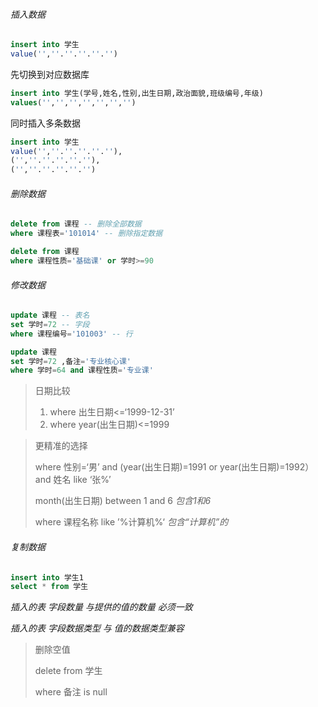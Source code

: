 ###### 插入数据

~~~ SQL
insert into 学生
value('',''.''.''.''.'')
~~~

先切换到对应数据库

~~~ sql
insert into 学生(学号,姓名,性别,出生日期,政治面貌,班级编号,年级)
values('','','','','','','')
~~~

同时插入多条数据

~~~ sql
insert into 学生
value('',''.''.''.''.''),
('',''.''.''.''.''),
('',''.''.''.''.'')
~~~

###### 删除数据

~~~ sql
delete from 课程 -- 删除全部数据
where 课程表='101014' -- 删除指定数据
~~~

~~~ sql
delete from 课程
where 课程性质='基础课' or 学时>=90
~~~

###### 修改数据

~~~sql
update 课程 -- 表名
set 学时=72 -- 字段
where 课程编号='101003' -- 行
~~~

~~~ sql
update 课程
set 学时=72 ,备注='专业核心课'
where 学时=64 and 课程性质='专业课'
~~~

> 日期比较
>
> 1. where 出生日期<=‘1999-12-31’
> 2. where year(出生日期)<=1999

> 更精准的选择
>
> where 性别=‘男’ and (year(出生日期)=1991 or year(出生日期)=1992） and 姓名 like ‘张%’
>
> month(出生日期) between 1 and 6   *包含1和6*
>
> where 课程名称 like ’%计算机%‘   *包含“计算机”的*



###### 复制数据

~~~ sql
insert into 学生1
select * from 学生
~~~

*插入的表 字段数量 与提供的值的数量 必须一致* 

*插入的表 字段数据类型 与 值的数据类型兼容*

> 删除空值
>
> delete from 学生
>
> where 备注 is null